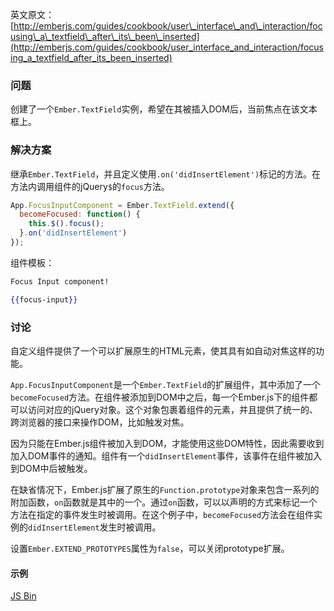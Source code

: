 英文原文：[http://emberjs.com/guides/cookbook/user\_interface\_and\_interaction/focusing\_a\_textfield\_after\_its\_been\_inserted](http://emberjs.com/guides/cookbook/user_interface_and_interaction/focusing_a_textfield_after_its_been_inserted)

### 问题

创建了一个`Ember.TextField`实例，希望在其被插入DOM后，当前焦点在该文本框上。

### 解决方案

继承`Ember.TextField`，并且定义使用`.on('didInsertElement')`标记的方法。在方法内调用组件的jQuery`$`的`focus`方法。

```javascript
App.FocusInputComponent = Ember.TextField.extend({
  becomeFocused: function() {
    this.$().focus();
  }.on('didInsertElement')
});
```

组件模板：

```handlebars
Focus Input component!
```

```handlebars
{{focus-input}}
```

### 讨论

自定义组件提供了一个可以扩展原生的HTML元素，使其具有如自动对焦这样的功能。

`App.FocusInputComponent`是一个`Ember.TextField`的扩展组件，其中添加了一个`becomeFocused`方法。在组件被添加到DOM中之后，每一个Ember.js下的组件都可以访问对应的jQuery对象。这个对象包裹着组件的元素，并且提供了统一的、跨浏览器的接口来操作DOM，比如触发对焦。

因为只能在Ember.js组件被加入到DOM，才能使用这些DOM特性，因此需要收到加入DOM事件的通知。组件有一个`didInsertElement`事件，该事件在组件被加入到DOM中后被触发。

在缺省情况下，Ember.js扩展了原生的`Function.prototype`对象来包含一系列的附加函数，`on`函数就是其中的一个。通过`on`函数，可以以声明的方式来标记一个方法在指定的事件发生时被调用。在这个例子中，`becomeFocused`方法会在组件实例的`didInsertElement`发生时被调用。

设置`Ember.EXTEND_PROTOTYPES`属性为`false`，可以关闭prototype扩展。

#### 示例

<a class="jsbin-embed" href="http://emberjs.jsbin.com/OlUGODo/4/edit?html,js,output">JS Bin</a>
